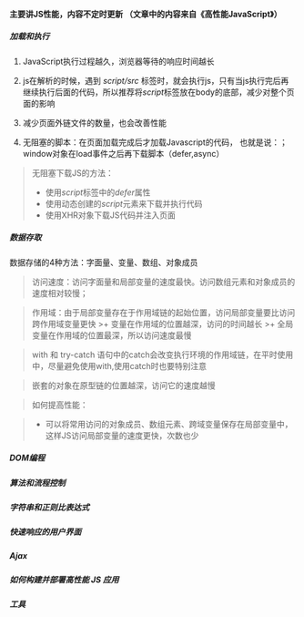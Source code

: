 #### 主要讲JS性能，内容不定时更新 （文章中的内容来自《高性能JavaScript》）

##### 加载和执行

1. JavaScript执行过程越久，浏览器等待的响应时间越长

2. js在解析的时候，遇到 *script/src* 标签时，就会执行js，只有当js执行完后再继续执行后面的代码，所以推荐将*script*标签放在body的底部，减少对整个页面的影响 

3. 减少页面外链文件的数量，也会改善性能

4. 无阻塞的脚本：在页面加载完成后才加载Javascript的代码，
   也就是说：；window对象在load事件之后再下载脚本（defer,async）  


> 无阻塞下载JS的方法：  
  >+ 使用*script*标签中的*defer*属性
  >+ 使用动态创建的*script*元素来下载并执行代码
  >+ 使用XHR对象下载JS代码并注入页面

##### 数据存取
  数据存储的4种方法：字面量、变量、数组、对象成员  

  > 访问速度：访问字面量和局部变量的速度最快。访问数组元素和对象成员的速度相对较慢；

  > 作用域：由于局部变量存在于作用域链的起始位置，访问局部变量要比访问跨作用域变量更快
    >+ 变量在作用域的位置越深，访问的时间越长
    >+ 全局变量在作用域的位置最深，所以访问速度最慢
  
  > with 和 try-catch 语句中的catch会改变执行环境的作用域链，在平时使用中，尽量避免使用with,使用catch时也要特别注意

  > 嵌套的对象在原型链的位置越深，访问它的速度越慢

  >如何提高性能：  

  >+ 可以将常用访问的对象成员、数组元素、跨域变量保存在局部变量中，这样JS访问局部变量的速度更快，次数也少

##### DOM编程

##### 算法和流程控制

##### 字符串和正则比表达式

##### 快速响应的用户界面

##### Ajax

##### 如何构建并部署高性能 JS 应用

##### 工具
    


